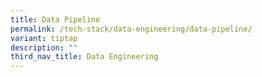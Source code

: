 ```yaml
---
title: Data Pipeline
permalink: /tech-stack/data-engineering/data-pipeline/
variant: tiptap
description: ""
third_nav_title: Data Engineering
---
```

